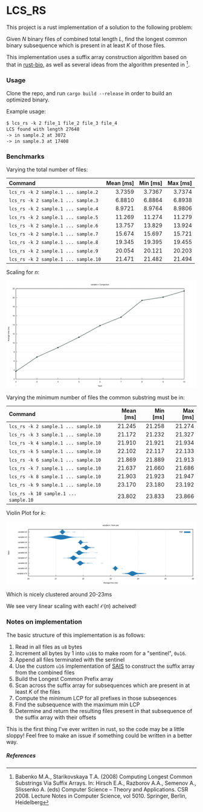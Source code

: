 # LCS_RS
This project is a rust implementation of a solution to the following problem:


Given $N$ binary files of combined total length $L$, find the longest common binary subsequence which is present in at least $K$ of those files.

This implementation uses a suffix array construction algorithm based on that in [rust-bio](https://github.com/rust-bio/rust-bio), 
as well as several ideas from the algorithm presented in [^fn1].

### Usage
Clone the repo, and run `cargo build --release` in order to build an optimized binary.

Example usage: 
```
$ lcs_rs -k 2 file_1 file_2 file_3 file_4
LCS found with length 27648
-> in sample.2 at 3072
-> in sample.3 at 17408
```

### Benchmarks

Varying the total number of files:

| Command | Mean [ms] | Min [ms] | Max [ms]|
|:----------------------------------------|-------:|--------:|--------:|
| `lcs_rs -k 2 sample.1 ... sample.2`  | 3.7359 |  3.7367 |  3.7374 |                           
| `lcs_rs -k 2 sample.1 ... sample.3`  | 6.8810 |  6.8864 |  6.8938 |                          
| `lcs_rs -k 2 sample.1 ... sample.4`  | 8.9721 |  8.9764 |  8.9806 |                          
| `lcs_rs -k 2 sample.1 ... sample.5`  | 11.269 |  11.274 |  11.279 |                          
| `lcs_rs -k 2 sample.1 ... sample.6`  | 13.757 |  13.829 |  13.924 |                          
| `lcs_rs -k 2 sample.1 ... sample.7`  | 15.674 |  15.697 |  15.721 |                          
| `lcs_rs -k 2 sample.1 ... sample.8`  | 19.345 |  19.395 |  19.455 |                          
| `lcs_rs -k 2 sample.1 ... sample.9`  | 20.054 |  20.121 |  20.203 |                          
| `lcs_rs -k 2 sample.1 ... sample.10` | 21.471 |  21.482 |  21.494 | 

Scaling for $n$: 

![](benches/n_scaling.png)

Varying the minimum number of files the common substring must be in:

| Command | Mean [ms] | Min [ms] | Max [ms]|
|:----------------------------------------|-------:|--------:|--------:|
| `lcs_rs -k 2 sample.1 ... sample.10`    | 21.245 |  21.258 |  21.274 |                          
| `lcs_rs -k 3 sample.1 ... sample.10`    | 21.172 |  21.232 |  21.327 |                          
| `lcs_rs -k 4 sample.1 ... sample.10`    | 21.910 |  21.921 |  21.934 |                          
| `lcs_rs -k 5 sample.1 ... sample.10`    | 22.102 |  22.117 |  22.133 |                          
| `lcs_rs -k 6 sample.1 ... sample.10`    | 21.869 |  21.889 |  21.913 |                          
| `lcs_rs -k 7 sample.1 ... sample.10`    | 21.637 |  21.660 |  21.686 |                          
| `lcs_rs -k 8 sample.1 ... sample.10`    | 21.903 |  21.923 |  21.947 |                          
| `lcs_rs -k 9 sample.1 ... sample.10`    | 23.170 |  23.180 |  23.192 |                          
| `lcs_rs -k 10 sample.1 ... sample.10`   | 23.802 |  23.833 |  23.866 |                           

Violin Plot for $k$: 

![](benches/k_scaling.png)

Which is nicely clustered around 20-23ms

We see very linear scaling with each! $\mathcal{O}(n)$ acheived!

### Notes on implementation

The basic structure of this implementation is as follows:

1. Read in all files as `u8` bytes
2. Increment all bytes by 1 into `u16`s to make room for a "sentinel", `0u16`.
3. Append all files terminated with the sentinel
4. Use the custom `u16` implementation of [SAIS](https://zork.net/~st/jottings/sais.html) to construct the suffix array from the combined files
5. Build the Longest Common Prefix array
6. Scan across the suffix array for subsequences which are present in at least $K$ of the files
7. Compute the minimum LCP for all prefixes in those subseqences
8. Find the subsequence with the maximum min LCP
9. Determine and return the resulting files present in that subsequence of the suffix array with their offsets

This is the first thing I've ever written in rust, so the code may be a little sloppy! 
Feel free to make an issue if something could be written in a better way. 

##### References
[^fn1]: Babenko M.A., Starikovskaya T.A. (2008) Computing Longest Common Substrings Via Suffix Arrays. In: Hirsch E.A., Razborov A.A., Semenov A., Slissenko A. (eds) Computer Science – Theory and Applications. CSR 2008. Lecture Notes in Computer Science, vol 5010. Springer, Berlin, Heidelberg
